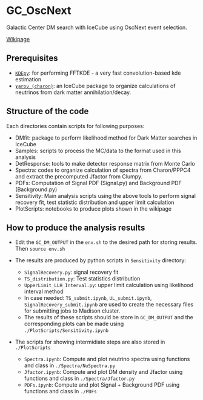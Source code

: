 # GC_OscNext
Galactic Center DM search with IceCube using OscNext event selection.

[Wikipage](https://wiki.icecube.wisc.edu/index.php/Data_Driven_Galactic_Centre_Dark_Matter_Search_with_OscNext) 

## Prerequisites
- [`KDEpy`](https://github.com/tommyod/KDEpy): for performing FFTKDE - a very fast convolution-based kde estimation
- [`χarον (charon)`](https://github.com/icecube/charon): an IceCube package to organize calculations of neutrinos from dark matter annihilation/decay.

## Structure of the code
Each directories contain scripts for following purposes:
- DMfit: package to perform likelihood method for Dark Matter searches in IceCube
- Samples: scripts to process the MC/data to the format used in this analysis
- DetResponse: tools to make detector response matrix from Monte Carlo
- Spectra: codes to organize calculation of spectra from Charon/PPPC4 and extract the precomputed Jfactor from Clumpy.
- PDFs: Computation of Signal PDF (Signal.py) and Background PDF (Background.py)
- Sensitivity: Main analysis scripts using the above tools to perform signal recovery fit, test statistic distribution and upper limit calculation
- PlotScripts: notebooks to produce plots shown in the wikipage

## How to produce the analysis results
- Edit the `GC_DM_OUTPUT` in the `env.sh` to the desired path for storing results. Then `source env.sh`
- The results are produced by python scripts in `Sensitivity` directory:
  - `SignalRecovery.py`: signal recovery fit
  - `TS_distribution.py`: Test statistics distribution
  - `UpperLimit_LLH_Interval.py`: upper limit calculation using likelihood interval method
  - In case needed: `TS_submit.ipynb`, `UL_submit.ipynb`, `SignalRecovery_submit.ipynb` are used to create the necessary files for submitting jobs to Madison cluster. 
  * The results of these scripts should be store in `GC_DM_OUTPUT` and the corresponding plots can be made using `./PlotScripts/Sensitivity.ipynb`

- The scripts for showing intermidiate steps are also stored in `./PlotScripts`
  - `Spectra.ipynb`: Compute and plot neutrino spectra using functions and class in `./Spectra/NuSpectra.py`
  - `Jfactor.ipynb`: Compute and plot DM density and Jfactor using functions and class in `./Spectra/Jfactor.py`
  - `PDFs.ipynb`: Compute and plot Signal + Background PDF using functions and class in `./PDFs`

